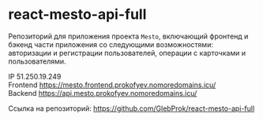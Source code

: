 # react-mesto-api-full
Репозиторий для приложения проекта `Mesto`, включающий фронтенд и бэкенд части приложения со следующими возможностями: авторизации и регистрации пользователей, операции с карточками и пользователями. 

IP 51.250.19.249  
Frontend https://mesto.frontend.prokofyev.nomoredomains.icu/  
Backend https://api.mesto.prokofyev.nomoredomains.icu/

Ссылка на репозиторий: https://github.com/GlebProk/react-mesto-api-full
 